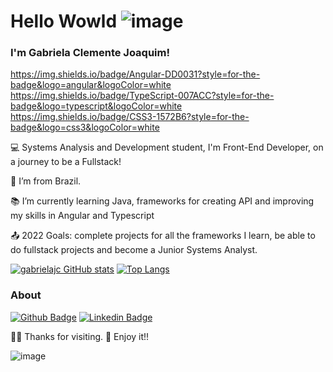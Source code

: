 # Hello Wowld ![image](https://user-images.githubusercontent.com/88867709/164569064-87952040-702b-41ff-980b-4ce75cdee363.png)


### I'm Gabriela Clemente Joaquim!
https://img.shields.io/badge/Angular-DD0031?style=for-the-badge&logo=angular&logoColor=white	https://img.shields.io/badge/TypeScript-007ACC?style=for-the-badge&logo=typescript&logoColor=white https://img.shields.io/badge/CSS3-1572B6?style=for-the-badge&logo=css3&logoColor=white

:computer: Systems Analysis and Development student, I'm Front-End Developer, on a journey to be a Fullstack!

:house_with_garden: I’m from Brazil.

:books: I’m currently learning Java, frameworks for creating API and improving my skills in Angular and Typescript

:outbox_tray: 2022 Goals: complete projects for all the frameworks I learn, be able to do fullstack projects and become a Junior Systems Analyst.

[![gabrielajc GitHub stats](https://github-readme-stats.vercel.app/api?username=gabrielajc&show_icons=true&theme=midnight-purple&hide=contribs,issues)](https://github.com/gabrielajc/github-readme-stats) [![Top Langs](https://github-readme-stats.vercel.app/api/top-langs/?username=gabrielajc&layout=compact&theme=midnight-purple&hide=html)](https://github.com/gabrielajc/github-readme-stats)

### About
[![Github Badge](https://img.shields.io/badge/-Github-000?style=flat-square&logo=Github&logoColor=white&link=https://github.com/gabrielajc/)](https://github.com/gabrielajc/) [![Linkedin Badge](https://img.shields.io/badge/-LinkedIn-blue?style=flat-square&logo=Linkedin&logoColor=white&link=https://www.linkedin.com/in/gabeclemente/)](https://www.linkedin.com/in/gabeclemente/)

:raising_hand_woman: Thanks for visiting.
:wave: Enjoy it!!

![image](https://user-images.githubusercontent.com/88867709/164569274-c62635b7-99c9-4013-8e2c-61019e1368f0.png)
